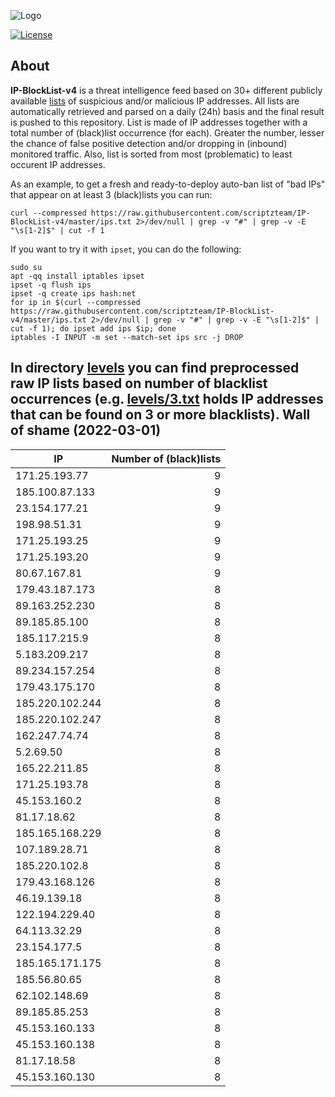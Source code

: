 ![Logo](https://i.imgur.com/PyKLAe7.png)

[![License](https://img.shields.io/badge/license-The_Unlicense-red.svg)](https://unlicense.org/)

About
----

**IP-BlockList-v4** is a threat intelligence feed based on 30+ different publicly available [lists](https://github.com/stamparm/maltrail) of suspicious and/or malicious IP addresses. All lists are automatically retrieved and parsed on a daily (24h) basis and the final result is pushed to this repository. List is made of IP addresses together with a total number of (black)list occurrence (for each). Greater the number, lesser the chance of false positive detection and/or dropping in (inbound) monitored traffic. Also, list is sorted from most (problematic) to least occurent IP addresses.

As an example, to get a fresh and ready-to-deploy auto-ban list of "bad IPs" that appear on at least 3 (black)lists you can run:

```
curl --compressed https://raw.githubusercontent.com/scriptzteam/IP-BlockList-v4/master/ips.txt 2>/dev/null | grep -v "#" | grep -v -E "\s[1-2]$" | cut -f 1
```

If you want to try it with `ipset`, you can do the following:

```
sudo su
apt -qq install iptables ipset
ipset -q flush ips
ipset -q create ips hash:net
for ip in $(curl --compressed https://raw.githubusercontent.com/scriptzteam/IP-BlockList-v4/master/ips.txt 2>/dev/null | grep -v "#" | grep -v -E "\s[1-2]$" | cut -f 1); do ipset add ips $ip; done
iptables -I INPUT -m set --match-set ips src -j DROP
```

In directory [levels](levels) you can find preprocessed raw IP lists based on number of blacklist occurrences (e.g. [levels/3.txt](levels/3.txt) holds IP addresses that can be found on 3 or more blacklists).
Wall of shame (2022-03-01)
----

|IP|Number of (black)lists|
|---|--:|
171.25.193.77|9
185.100.87.133|9
23.154.177.21|9
198.98.51.31|9
171.25.193.25|9
171.25.193.20|9
80.67.167.81|9
179.43.187.173|8
89.163.252.230|8
89.185.85.100|8
185.117.215.9|8
5.183.209.217|8
89.234.157.254|8
179.43.175.170|8
185.220.102.244|8
185.220.102.247|8
162.247.74.74|8
5.2.69.50|8
165.22.211.85|8
171.25.193.78|8
45.153.160.2|8
81.17.18.62|8
185.165.168.229|8
107.189.28.71|8
185.220.102.8|8
179.43.168.126|8
46.19.139.18|8
122.194.229.40|8
64.113.32.29|8
23.154.177.5|8
185.165.171.175|8
185.56.80.65|8
62.102.148.69|8
89.185.85.253|8
45.153.160.133|8
45.153.160.138|8
81.17.18.58|8
45.153.160.130|8
